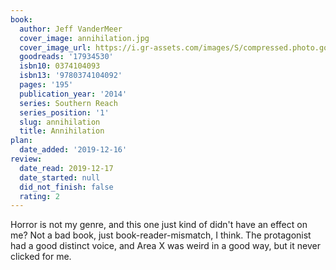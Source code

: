 ```yaml
---
book:
  author: Jeff VanderMeer
  cover_image: annihilation.jpg
  cover_image_url: https://i.gr-assets.com/images/S/compressed.photo.goodreads.com/books/1403941587l/17934530._SX98_.jpg
  goodreads: '17934530'
  isbn10: 0374104093
  isbn13: '9780374104092'
  pages: '195'
  publication_year: '2014'
  series: Southern Reach
  series_position: '1'
  slug: annihilation
  title: Annihilation
plan:
  date_added: '2019-12-16'
review:
  date_read: 2019-12-17
  date_started: null
  did_not_finish: false
  rating: 2
---
```


Horror is not my genre, and this one just kind of didn't have an effect on me? Not a bad book, just book-reader-mismatch, I think. The protagonist had a good distinct voice, and Area X was weird in a good way, but it never clicked for me.
